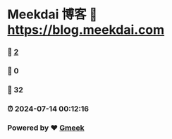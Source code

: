 # Meekdai 博客 :link: https://blog.meekdai.com 
### :page_facing_up: [2](https://blog.meekdai.com/tag.html) 
### :speech_balloon: 0 
### :hibiscus: 32 
### :alarm_clock: 2024-07-14 00:12:16 
### Powered by :heart: [Gmeek](https://github.com/Meekdai/Gmeek)

